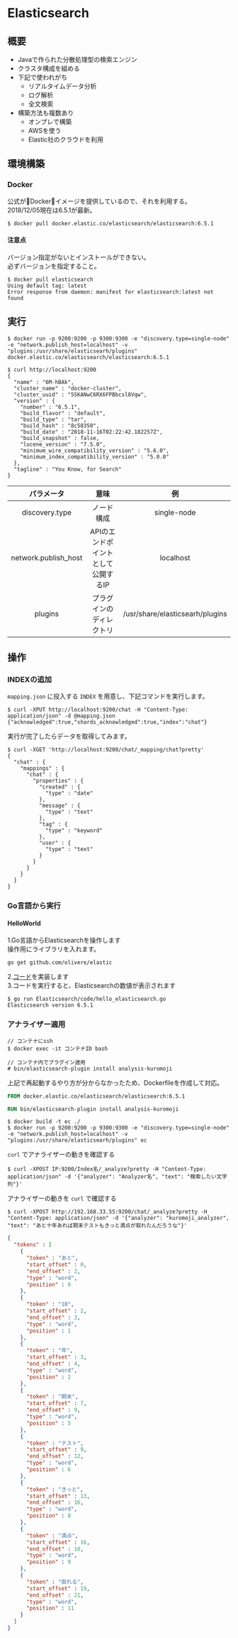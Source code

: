 # Elasticsearch
## 概要
* Javaで作られた分散処理型の検索エンジン
* クラスタ構成を組める
* 下記で使われがち
   * リアルタイムデータ分析
   * ログ解析
   * 全文検索
* 構築方法も複数あり
   * オンプレで構築
   * AWSを使う
   * Elastic社のクラウドを利用

## 環境構築
### Docker
公式がDockerイメージを提供しているので、それを利用する。  
2018/12/05現在は6.5.1が最新。

```
$ docker pull docker.elastic.co/elasticsearch/elasticsearch:6.5.1
```

#### 注意点
バージョン指定がないとインストールができない。  
必ずバージョンを指定すること。
```
$ docker pull elasticsearch
Using default tag: latest
Error response from daemon: manifest for elasticsearch:latest not found
```

## 実行

```
$ docker run -p 9200:9200 -p 9300:9300 -e "discovery.type=single-node" -e "network.publish_host=localhost" -v "plugins:/usr/share/elasticsearh/plugins" docker.elastic.co/elasticsearch/elasticsearch:6.5.1

$ curl http://localhost:9200
{
  "name" : "6M-hBAk",
  "cluster_name" : "docker-cluster",
  "cluster_uuid" : "5SKANwC6RX6FPBbcsl8Vqw",
  "version" : {
    "number" : "6.5.1",
    "build_flavor" : "default",
    "build_type" : "tar",
    "build_hash" : "8c58350",
    "build_date" : "2018-11-16T02:22:42.182257Z",
    "build_snapshot" : false,
    "lucene_version" : "7.5.0",
    "minimum_wire_compatibility_version" : "5.6.0",
    "minimum_index_compatibility_version" : "5.0.0"
  },
  "tagline" : "You Know, for Search"
}
```

| パラメータ | 意味 | 例 |
|:-----------:|:------------:|:------------:|
| discovery.type | ノード構成 | single-node |
| network.publish_host | APIのエンドポイントとして公開するIP | localhost |
| plugins | プラグインのディレクトリ | /usr/share/elasticsearh/plugins |

## 操作
### INDEXの追加
`mapping.json` に投入する `INDEX` を用意し、下記コマンドを実行します。
```
$ curl -XPUT http://localhost:9200/chat -H "Content-Type: application/json" -d @mapping.json
{"acknowledged":true,"shards_acknowledged":true,"index":"chat"}
```

実行が完了したらデータを取得してみます。

```
$ curl -XGET 'http://localhost:9200/chat/_mapping/chat?pretty'
{
  "chat" : {
    "mappings" : {
      "chat" : {
        "properties" : {
          "created" : {
            "type" : "date"
          },
          "message" : {
            "type" : "text"
          },
          "tag" : {
            "type" : "keyword"
          },
          "user" : {
            "type" : "text"
          }
        }
      }
    }
  }
}
```

### Go言語から実行
#### HelloWorld

1.Go言語からElasticsearchを操作します  
操作用にライブラリを入れます。
```bash
go get github.com/olivere/elastic
```
2.[コード](./code/hello_elasticsearch.go)を実装します  
3.コードを実行すると、Elasticsearchの数値が表示されます
```
$ go run Elasticsearch/code/hello_elasticsearch.go
Elasticsearch version 6.5.1
```

### アナライザー適用

```
// コンテナにssh
$ docker exec -it コンテナID bash

// コンテナ内でプラグイン適用
# bin/elasticsearch-plugin install analysis-kuromoji
```

上記で再起動するやり方が分からなかったため、Dockerfileを作成して対応。
```dockerfile
FROM docker.elastic.co/elasticsearch/elasticsearch:6.5.1

RUN bin/elasticsearch-plugin install analysis-kuromoji
```
```
$ docker build -t ec ./
$ docker run -p 9200:9200 -p 9300:9300 -e "discovery.type=single-node" -e "network.publish_host=localhost" -v "plugins:/usr/share/elasticsearh/plugins" ec
```

`curl` でアナライザーの動きを確認する
```
$ curl -XPOST IP:9200/Index名/_analyze?pretty -H "Content-Type: application/json" -d '{"analyzer": "Analyzer名", "text": "検索したい文字列"}'
```

アナライザーの動きを `curl` で確認する
```
$ curl -XPOST http://192.168.33.55:9200/chat/_analyze?pretty -H "Content-Type: application/json" -d '{"analyzer": "kuromoji_analyzer", "text": "あと十年あれば期末テストもきっと満点が取れたんだろうな"}'
```
```json
{
  "tokens" : [
    {
      "token" : "あと",
      "start_offset" : 0,
      "end_offset" : 2,
      "type" : "word",
      "position" : 0
    },
    {
      "token" : "10",
      "start_offset" : 2,
      "end_offset" : 3,
      "type" : "word",
      "position" : 1
    },
    {
      "token" : "年",
      "start_offset" : 3,
      "end_offset" : 4,
      "type" : "word",
      "position" : 2
    },
    {
      "token" : "期末",
      "start_offset" : 7,
      "end_offset" : 9,
      "type" : "word",
      "position" : 5
    },
    {
      "token" : "テスト",
      "start_offset" : 9,
      "end_offset" : 12,
      "type" : "word",
      "position" : 6
    },
    {
      "token" : "きっと",
      "start_offset" : 13,
      "end_offset" : 16,
      "type" : "word",
      "position" : 8
    },
    {
      "token" : "満点",
      "start_offset" : 16,
      "end_offset" : 18,
      "type" : "word",
      "position" : 9
    },
    {
      "token" : "取れる",
      "start_offset" : 19,
      "end_offset" : 21,
      "type" : "word",
      "position" : 11
    }
  ]
}

```